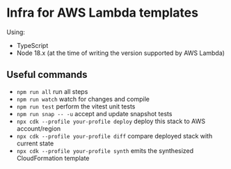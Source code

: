 # Infra for AWS Lambda templates

Using:

* TypeScript
* Node 18.x (at the time of writing the version supported by AWS Lambda)

## Useful commands

* `npm run all`         run all steps
* `npm run watch`       watch for changes and compile
* `npm run test`        perform the vitest unit tests
* `npm run snap -- -u`  accept and update snapshot tests
* `npx cdk --profile your-profile deploy` deploy this stack to AWS account/region
* `npx cdk --profile your-profile diff`   compare deployed stack with current state
* `npx cdk --profile your-profile synth`  emits the synthesized CloudFormation template
